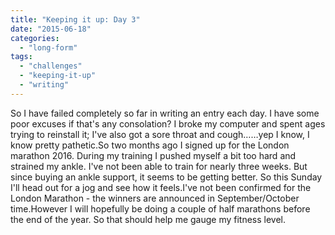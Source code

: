 ```yaml
---
title: "Keeping it up: Day 3"
date: "2015-06-18"
categories: 
  - "long-form"
tags: 
  - "challenges"
  - "keeping-it-up"
  - "writing"
---
```


So I have failed completely so far in writing an entry each day. I have some poor excuses if that's any consolation? I broke my computer and spent ages trying to reinstall it; I've also got a sore throat and cough……yep I know, I know pretty pathetic.So two months ago I signed up for the London marathon 2016. During my training I pushed myself a bit too hard and strained my ankle. I've not been able to train for nearly three weeks. But since buying an ankle support, it seems to be getting better. So this Sunday I'll head out for a jog and see how it feels.I've not been confirmed for the London Marathon - the winners are announced in September/October time.However I will hopefully be doing a couple of half marathons before the end of the year. So that should help me gauge my fitness level.
